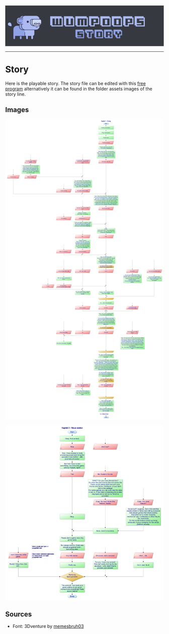 ![Story](assets/wumpoops_banner_story.png)

<hr />

# Story
Here is the playable story. The story file can be edited with this [free program](https://www.heise.de/download/product/papdesigner-51889) alternatively it can be found in the folder assets images of the story line.

## Images

![Chapter 1](assets/Chapter_1_Prolog.png)

![Chapter 2](assets/Chapter_2_New_ways.png)


## Sources
- Font: 3Dventure by [memesbruh03](https://memesbruh03.co/)
